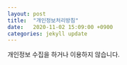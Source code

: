 ```yaml
---
layout: post
title:  "개인정보처리방침"
date:   2020-11-02 15:09:00 +0900
categories: jekyll update
---
```

개인정보 수집을 하거나 이용하지 않습니다.
